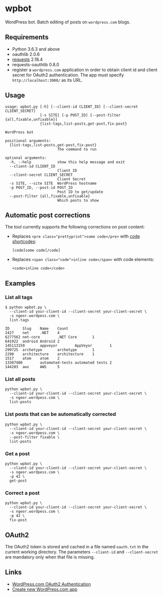 # wpbot
WordPress bot. Batch editing of posts on `wordpress.com` blogs.

## Requirements

- Python 3.6.3 and above
- oauthlib 2.0.6
- [requests] 2.18.4
- requests-oauthlib 0.8.0
- register a `wordpress.com` application in order to obtain
  client id and client secret for OAuth2 authentication.
  The app must specify `http://localhost:3000/` as its URL.

## Usage

```
usage: wpbot.py [-h] [--client-id CLIENT_ID] [--client-secret CLIENT_SECRET]
                [-s SITE] [-p POST_ID] [--post-filter {all,fixable,unfixable}]
                {list-tags,list-posts,get-post,fix-post}

WordPress bot

positional arguments:
  {list-tags,list-posts,get-post,fix-post}
                        The command to run

optional arguments:
  -h, --help            show this help message and exit
  --client-id CLIENT_ID
                        Client ID
  --client-secret CLIENT_SECRET
                        Client Secret
  -s SITE, --site SITE  WordPress hostname
  -p POST_ID, --post-id POST_ID
                        Post ID to get/update
  --post-filter {all,fixable,unfixable}
                        Which posts to show
```

## Automatic post corrections

The tool currently supports the following corrections on post content:

- Replaces `<pre class="prettyprint">some code</pre>` with
  [code shortcodes]:

  `[code]some code[/code]`
- Replaces `<span class="code">inline code</span>` with code elements:

  `<code>inline code</code>`

## Examples

### List all tags

```
$ python wpbot.py \
  --client-id your-client-id --client-secret your-client-secret \
  -s ngeor.wordpess.com \
  list-tags

ID      Slug    Name    Count
2427    net     .NET    4
6277562 net-core        .NET Core       1
641922  android Android 2
145113159       appveyor        AppVeyor        1
299725  archetype       archetype       1
2290    architecture    architecture    1
1517    atom    atom    2
13307480        automated-tests automated tests 2
144203  aws     AWS     5
```

### List all posts

```
python wpbot.py \
  --client-id your-client-id --client-secret your-client-secret \
  -s ngeor.wordpess.com \
  list-posts
```

### List posts that can be automatically corrected

```
python wpbot.py \
  --client-id your-client-id --client-secret your-client-secret \
  -s ngeor.wordpess.com \
  --post-filter fixable \
  list-posts
```

### Get a post

```
python wpbot.py \
  --client-id your-client-id --client-secret your-client-secret \
  -s ngeor.wordpess.com \
  -p 42 \
  get-post
```

### Correct a post

```
python wpbot.py \
  --client-id your-client-id --client-secret your-client-secret \
  -s ngeor.wordpess.com \
  -p 42 \
  fix-post
```

## OAuth2

The OAuth2 token is stored and cached in a file named `oauth.txt` in the current working directory.
The parameters `--client-id` and `--client-secret` are mandatory only when that file is missing.

## Links

- [WordPress.com OAuth2 Authentication](https://developer.wordpress.com/docs/oauth2/)
- [Create new WordPress.com app](https://developer.wordpress.com/apps/new/)

[code shortcodes]: https://en.support.wordpress.com/code/posting-source-code/
[requests]: http://docs.python-requests.org/en/master/

